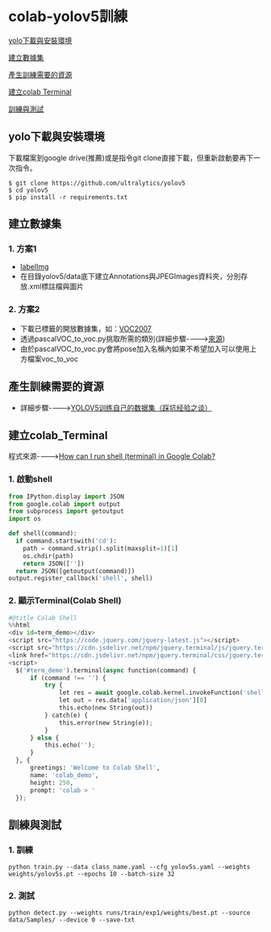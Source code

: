 # colab-yolov5訓練
[yolo下載與安裝環境](#首先下載yolov5檔案)

[建立數據集](#建立數據集)

[產生訓練需要的資源](#產生訓練需要的資源)

[建立colab Terminal](#建立colab_Terminal)

[訓練與測試](#訓練與測試)
## yolo下載與安裝環境
下載檔案到google drive(推薦)或是指令git clone直接下載，但重新啟動要再下一次指令。
```
$ git clone https://github.com/ultralytics/yolov5
$ cd yolov5
$ pip install -r requirements.txt
```
## 建立數據集
### 1. 方案1
   - [labelImg](https://tzutalin.github.io/labelImg/)
   - 在目錄yolov5/data底下建立Annotations與JPEGImages資料夾，分別存放.xml標註檔與圖片
### 2. 方案2
   - 下載已標籤的開放數據集，如：[VOC2007](https://www.kaggle.com/zaraks/pascal-voc-2007)
   - 透過pascalVOC_to_voc.py挑取所需的類別(詳細步驟---->[來源](https://makerpro.cc/2020/01/get-specific-objects-from-voc-dataset/))
   - 由於pascalVOC_to_voc.py會將pose加入名稱內如果不希望加入可以使用上方檔案voc_to_voc
## 產生訓練需要的資源
   - 詳細步驟---->[YOLOV5训练自己的数据集（踩坑经验之谈）](https://blog.csdn.net/a_cheng_/article/details/111401500)
## 建立colab_Terminal
程式來源---->[How can I run shell (terminal) in Google Colab?](https://stackoverflow.com/questions/59318692/how-can-i-run-shell-terminal-in-google-colab)
### 1. 啟動shell
```python
from IPython.display import JSON
from google.colab import output
from subprocess import getoutput
import os

def shell(command):
  if command.startswith('cd'):
    path = command.strip().split(maxsplit=1)[1]
    os.chdir(path)
    return JSON([''])
  return JSON([getoutput(command)])
output.register_callback('shell', shell)
```
### 2. 顯示Terminal(Colab Shell)
```python
#@title Colab Shell
%%html
<div id=term_demo></div>
<script src="https://code.jquery.com/jquery-latest.js"></script>
<script src="https://cdn.jsdelivr.net/npm/jquery.terminal/js/jquery.terminal.min.js"></script>
<link href="https://cdn.jsdelivr.net/npm/jquery.terminal/css/jquery.terminal.min.css" rel="stylesheet"/>
<script>
  $('#term_demo').terminal(async function(command) {
      if (command !== '') {
          try {
              let res = await google.colab.kernel.invokeFunction('shell', [command])
              let out = res.data['application/json'][0]
              this.echo(new String(out))
          } catch(e) {
              this.error(new String(e));
          }
      } else {
          this.echo('');
      }
  }, {
      greetings: 'Welcome to Colab Shell',
      name: 'colab_demo',
      height: 250,
      prompt: 'colab > '
  });
```
## 訓練與測試
### 1. 訓練
```
python train.py --data class_name.yaml --cfg yolov5s.yaml --weights weights/yolov5s.pt --epochs 10 --batch-size 32
```
### 2. 測試
```
python detect.py --weights runs/train/exp1/weights/best.pt --source data/Samples/ --device 0 --save-txt
```

